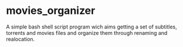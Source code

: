 # movies_organizer
A simple bash shell script program wich aims getting a set of subtitles, torrents and movies files and organize them through renaming and realocation.
